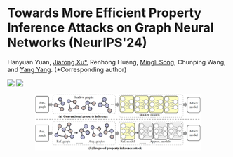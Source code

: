 # Towards More Efficient Property Inference Attacks on Graph Neural Networks (NeurIPS'24)

Hanyuan Yuan, <a href='https://galina0217.github.io/'>Jiarong Xu*</a>, Renhong Huang</a>, <a href='https://vipazoo.cn/people/songmingli.html'>Mingli Song</a>, Chunping Wang, and <a href='http://yangy.org/'>Yang Yang</a>. (*Corresponding author)

 <a href='https://neurips.cc/'><img src='https://img.shields.io/badge/Conference-NeurIPS-magenta'></a> 
 <a href='https://github.com/horrible-dong/DNRT/blob/main/LICENSE'><img src='https://img.shields.io/badge/License-Apache--2.0-blue'></a> 

<div align='center'>
<img src='pics/gpia.png' style='width: 75%;' />
</div>
